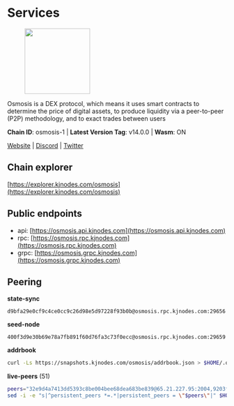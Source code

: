 # Services

<figure><img src="https://raw.githubusercontent.com/kj89/testnet_manuals/main/pingpub/logos/osmosis.png" width="150" alt=""><figcaption></figcaption></figure>

Osmosis is a DEX protocol, which means it uses smart contracts  to determine the price of digital assets, to produce liquidity  via a peer-to-peer (P2P) methodology, and to exact trades between users

**Chain ID**: osmosis-1 | **Latest Version Tag**: v14.0.0 | **Wasm**: ON

[Website](https://osmosis.zone) | [Discord](https://discord.gg/osmosis) | [Twitter](https://twitter.com/osmosiszone)


## Chain explorer
[https://explorer.kjnodes.com/osmosis](https://explorer.kjnodes.com/osmosis)

## Public endpoints

* api: [https://osmosis.api.kjnodes.com](https://osmosis.api.kjnodes.com)
* rpc: [https://osmosis.rpc.kjnodes.com](https://osmosis.rpc.kjnodes.com)
* grpc: [https://osmosis.grpc.kjnodes.com](https://osmosis.grpc.kjnodes.com)

## Peering

**state-sync**

```text
d9bfa29e0cf9c4ce0cc9c26d98e5d97228f93b0b@osmosis.rpc.kjnodes.com:29656
```

**seed-node**

```text
400f3d9e30b69e78a7fb891f60d76fa3c73f0ecc@osmosis.rpc.kjnodes.com:29659
```

**addrbook**
```bash
curl -Ls https://snapshots.kjnodes.com/osmosis/addrbook.json > $HOME/.osmosisd/config/addrbook.json
```

**live-peers** (51)
```bash
peers="32e9d4a7413dd5393c8be004bee68dea683be839@65.21.227.95:2004,9203fbde463bd66bb451da3de390c7d3515c2bf2@65.108.46.248:26656,1c398af2208984d4e59bc41132e3eac0508abb0f@95.216.76.251:26656,f9bfc7f25f63bd7e392fbe5465126b311465cbce@65.108.78.186:26656,42f42a4b3527b927d5002d45abd37f66ecdd4861@51.178.74.75:16656,a2024229e2eed1650ba3a3ea9db67fa318dc232e@142.132.199.3:26656,406f64a8d601e34d7311fd61ec87b0c7028bd230@138.201.23.39:46656,797094953d830f8727f3b5175f2b205df16d5867@45.77.212.231:26656,d0d4b88110767c503baa8a618cfd7e284482f8dc@37.120.245.11:26656,d4e6a9d74abbf4676c8fd2d58d27fc24b59056b9@143.198.22.206:26656,fc2ad6fb9f20b4a637e244d92c35362bdb5d96af@100.26.145.135:26656,6b1dd134b30aeaeb2f21f33bd2cd0370a2275501@138.68.6.165:26656,c9bf65acffea46ac8368cbe88f679519f7812f3b@18.142.38.209:26656,d9bfa29e0cf9c4ce0cc9c26d98e5d97228f93b0b@65.109.88.38:29656,30e9432879d5b0976b88e52120dc12338e40fc33@65.108.108.176:26656,724cef11bbe866269b3d67f7dd5ea539cc4096bf@198.244.164.186:26656,569aac51b04607a18696c63035586816dec85511@157.90.213.235:26656,bfb67b2ae345955d6bc0991450120669c683386e@149.56.25.66:26656,f4b811759e55f665180545ad5e1b42573f660861@135.181.181.251:26656,47e4075978458bfc382630b2a46aabbbbf7977b2@143.198.234.114:26656,c7fb97358712f447ca0689e814fe8c965a71b314@65.21.133.114:26656,be930386104083882c7e491d60584e15c101c1da@178.128.156.131:26656,43785e5ffd8783393ea8094f77efcee5bdbcdce3@78.141.244.18:26656,42745690b41f6a7515c4a87d88efda2e82b55b76@78.46.94.183:26656,60a2c89e7253502e93517a026f44a2431cc81230@220.85.113.39:26656,0419c998d6aac0afdb05808ad9a935670248e209@65.108.204.56:26656,e613079d9b1c1c688963215a975cc9b29722f4fb@65.108.238.103:12556,e0fbdbdce6ec8797412751edd00fbaf114c42fad@34.220.226.204:26656,407267ac44b20a0a4258d0bbca1c9f657bf88d08@74.118.143.19:26656,a6283307952423c1751431c220d11ed36b61ed84@143.110.237.113:26656,20913e92e8b9ea2d80ad34edd9b52e97886cf616@54.37.30.181:26656,d90150d606724bb19d533f861024174f3aa42351@213.239.213.115:26656,c5358545d951ae666c695903036c1e93578951eb@135.181.176.113:26656,31e7a8b8cc97e85472c609f9d220fdd9536d4f4d@94.130.220.54:26656,dc230c6475bdbf3ab64058a37a8de2261b6396eb@74.96.207.58:26822,e5eb8feebe386079b59db9a4d515178c40620067@77.68.7.205:26656,fced2c95050c0d4781b76cd2b0a93efae03cb395@65.108.77.93:26656,2f4c0337b2522034a614a5cb2c61a891fe753c03@5.9.81.187:29656,3197daa0ee5245b17a546be032ff0f6814e1d1db@148.251.191.239:26656,c47e03ce1b82b136768581a028033c4e201962f6@65.108.79.45:26656,fc590afe489a1b9ca8ff3f2fb396dbc20b1997a4@204.16.244.254:26656,7eea530e720ca2e5ae2b4e6324d4f2a6303fc753@157.90.93.137:26656,8e72d0b37a9dc16ea58c0da705caa6530badd6ce@138.197.68.193:26656,4d659b7b244a68913bfbdc6c9e7aa1a64391238e@74.118.139.59:26656,8500a6a0a7f1a6afc66f5d8956214bfd44ebd30c@65.109.53.142:26856,2736d870197d443e463b4ff4b7b52f1cec920030@45.63.39.14:26656,1c02ae0be21e3b08d9beadf91c26aec4193d2659@135.181.22.238:26656,7de231d5c75feb810a9196fa2a3e83e0576c88a9@212.95.53.152:26656,94e69330d6f4cfe221cdd2ce49ee141e53e5f200@23.106.120.6:26656,7c28e9f02c998d84a4f617c3852b7794dc2883fd@88.99.253.55:26656,f9a920a61ee994b12b77178dd5f1fc1ed39b7cd2@142.132.255.49:26656"
sed -i -e "s|^persistent_peers *=.*|persistent_peers = \"$peers\"|" $HOME/.osmosisd/config/config.toml
```
